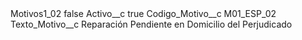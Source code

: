 <?xml version="1.0" encoding="UTF-8"?>
<CustomMetadata xmlns="http://soap.sforce.com/2006/04/metadata" xmlns:xsi="http://www.w3.org/2001/XMLSchema-instance" xmlns:xsd="http://www.w3.org/2001/XMLSchema">
    <label>Motivos1_02</label>
    <protected>false</protected>
    <values>
        <field>Activo__c</field>
        <value xsi:type="xsd:boolean">true</value>
    </values>
    <values>
        <field>Codigo_Motivo__c</field>
        <value xsi:type="xsd:string">M01_ESP_02</value>
    </values>
    <values>
        <field>Texto_Motivo__c</field>
        <value xsi:type="xsd:string">Reparación Pendiente en Domicilio del Perjudicado</value>
    </values>
</CustomMetadata>
